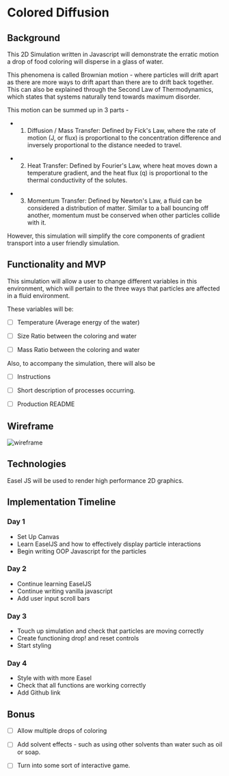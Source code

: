 # Colored Diffusion

## Background

This 2D Simulation written in Javascript will demonstrate the erratic motion a drop of food coloring will disperse in a glass of water.

This phenomena is called Brownian motion - where particles will drift apart as there are more ways to drift apart than there are to drift back together. This can also be explained through the Second Law of Thermodynamics, which states that systems naturally tend towards maximum disorder.

This motion can be summed up in 3 parts -

+ 1) Diffusion / Mass Transfer: Defined by Fick's Law, where the rate of motion (J, or flux) is proportional to the concentration difference and inversely proportional to the distance needed to travel.

<!-- ![Fick's Law](http://res.cloudinary.com/jaredtan/image/upload/v1501481918/ficks_law_2_wdsqr6.png) -->

+ 2) Heat Transfer: Defined by Fourier's Law, where heat moves down a temperature gradient, and the heat flux (q) is proportional to the thermal conductivity of the solutes.

<!-- ![Fourier's Law](http://res.cloudinary.com/jaredtan/image/upload/v1501481917/fouriers_law_n8ogob.png) -->

+ 3) Momentum Transfer: Defined by Newton's Law, a fluid can be considered a distribution of matter. Similar to a ball bouncing off another, momentum must be conserved when other particles collide with it.

However, this simulation will simplify the core components of gradient transport into a user friendly simulation.

## Functionality and MVP

This simulation will allow a user to change different variables in this environment, which will pertain to the three ways that particles are affected in a fluid environment.

These variables will be:

- [ ] Temperature (Average energy of the water)

- [ ] Size Ratio between the coloring and water

- [ ] Mass Ratio between the coloring and water

Also, to accompany the simulation, there will also be

- [ ] Instructions

- [ ] Short description of processes occurring.

- [ ] Production README

## Wireframe

![wireframe](http://res.cloudinary.com/jaredtan/image/upload/v1501483754/Colored_Diffusion_Wireframe_pfsipl.png)

## Technologies

Easel JS will be used to render high performance 2D graphics.

## Implementation Timeline

### Day 1

+ Set Up Canvas
+ Learn EaselJS and how to effectively display particle interactions
+ Begin writing OOP Javascript for the particles

### Day 2

+ Continue learning EaselJS
+ Continue writing vanilla javascript
+ Add user input scroll bars

### Day 3

+ Touch up simulation and check that particles are moving correctly
+ Create functioning drop! and reset controls
+ Start styling

### Day 4

+ Style with with more Easel
+ Check that all functions are working correctly
+ Add Github link

## Bonus

- [ ] Allow multiple drops of coloring

- [ ] Add solvent effects - such as using other solvents than water such as oil or soap.

- [ ] Turn into some sort of interactive game.
